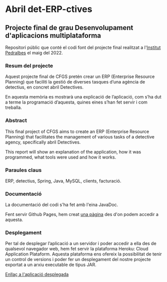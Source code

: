 # Abril det-ERP-ctives

## Projecte final de grau Desenvolupament d'aplicacions multiplataforma

Repositori públic que conté el codi font del projecte final realitzat a l'[Institut Pedralbes](https://www.institutpedralbes.cat/) el maig del 2022.

### Resum del projecte
Aquest projecte final de CFGS pretén crear un ERP (Enterprise Resource Planning) que
faciliti la gestió de diverses tasques d’una agència de detectius, en concret abril
Detectives.

En aquesta memòria es mostrarà una explicació de l’aplicació, com s’ha dut a terme la
programació d’aquesta, quines eines s’han fet servir i com treballa.

### Abstract

This final project of CFGS aims to create an ERP (Enterprise Resource Planning) that
facilitates the management of various tasks of a detective agency, specifically abril
Detectives.

This report will show an explanation of the application, how it was programmed, what
tools were used and how it works.

### Paraules claus
ERP, detectius, Spring, Java, MySQL, clients, facturació.


### Documentació

La documentació del codi s'ha fet amb l'eina JavaDoc.

Fent servir Github Pages, hem creat [una pàgina](https://a20davgaralo.github.io/M13GarciaDavid/) des d'on podem accedir a aquesta.

### Desplegament

Per tal de desplegar l’aplicació a un servidor i poder accedir a ella des de qualsevol
navegador web, hem fet servir la plataforma Heroku: Cloud Application Plataform.
Aquesta plataforma ens ofereix la possibilitat de tenir un control de versions i poder fer
un desplegament del nostre projecte exportat a un arxiu executable de tipus JAR.

[Enllaç a l'aplicació desplegada](http://m13dam2022dga.herokuapp.com/)
